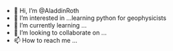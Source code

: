 - 👋 Hi, I’m @AladdinRoth
- 👀 I’m interested in ...learning python for geophysicists
- 🌱 I’m currently learning ...
- 💞️ I’m looking to collaborate on ...
- 📫 How to reach me ...

<!---
AladdinRoth/AladdinRoth is a ✨ special ✨ repository because its `README.md` (this file) appears on your GitHub profile.
You can click the Preview link to take a look at your changes.
--->
